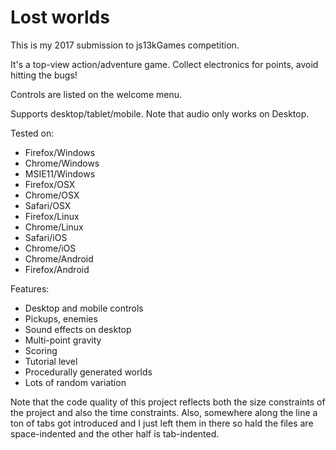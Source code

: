 # Lost worlds
This is my 2017 submission to js13kGames competition.

It's a top-view action/adventure game. Collect electronics for points, avoid hitting the bugs!

Controls are listed on the welcome menu.

Supports desktop/tablet/mobile. Note that audio only works on Desktop.

Tested on:
- Firefox/Windows
- Chrome/Windows
- MSIE11/Windows
- Firefox/OSX
- Chrome/OSX
- Safari/OSX
- Firefox/Linux
- Chrome/Linux
- Safari/iOS
- Chrome/iOS
- Chrome/Android
- Firefox/Android

Features:
- Desktop and mobile controls
- Pickups, enemies
- Sound effects on desktop
- Multi-point gravity
- Scoring
- Tutorial level
- Procedurally generated worlds
- Lots of random variation

Note that the code quality of this project reflects both the size
constraints of the project and also the time constraints. Also, somewhere
along the line a ton of tabs got introduced and I just left them in there
so hald the files are space-indented and the other half is tab-indented.

